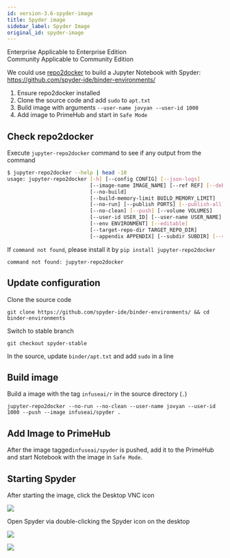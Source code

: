 ```yaml
---
id: version-3.6-spyder-image
title: Spyder image
sidebar_label: Spyder Image
original_id: spyder-image
---
```



<div class="label-sect">
  <div class="ee-only tooltip">Enterprise
    <span class="tooltiptext">Applicable to Enterprise Edition</span>
  </div>
  <div class="ce-only tooltip">Community
    <span class="tooltiptext">Applicable to Community Edition</span>
  </div>
</div>


We could use [repo2docker](./repo2docker.md) to build a Jupyter Notebook with Spyder: https://github.com/spyder-ide/binder-environments/

1. Ensure repo2docker installed
2. Clone the source code and add `sudo` to `apt.txt`
3. Build image with arguments `--user-name jovyan --user-id 1000`
4. Add image to PrimeHub and start in `Safe Mode`

## Check repo2docker

Execute `jupyter-repo2docker` command to see if any output from the command

```bash
$ jupyter-repo2docker --help | head -10
usage: jupyter-repo2docker [-h] [--config CONFIG] [--json-logs]
                           [--image-name IMAGE_NAME] [--ref REF] [--debug]
                           [--no-build]
                           [--build-memory-limit BUILD_MEMORY_LIMIT]
                           [--no-run] [--publish PORTS] [--publish-all]
                           [--no-clean] [--push] [--volume VOLUMES]
                           [--user-id USER_ID] [--user-name USER_NAME]
                           [--env ENVIRONMENT] [--editable]
                           [--target-repo-dir TARGET_REPO_DIR]
                           [--appendix APPENDIX] [--subdir SUBDIR] [--version]
```

If `command not found`, please install it by `pip install jupyter-repo2docker`

```
command not found: jupyter-repo2docker
```

## Update configuration

Clone the source code

```
git clone https://github.com/spyder-ide/binder-environments/ && cd binder-environments
```

Switch to stable branch

```
git checkout spyder-stable
```

In the source, update `binder/apt.txt` and add `sudo` in a line

## Build image

Build a image with the tag `infuseai/r` in the source directory (`.`)

```
jupyter-repo2docker --no-run --no-clean --user-name jovyan --user-id 1000 --push --image infuseai/spyder .
```


## Add Image to PrimeHub

After the image tagged`infuseai/spyder` is pushed, add it to the PrimeHub and start Notebook with the image in `Safe Mode`.

## Starting Spyder

After starting the image, click the Desktop VNC icon

![](assets/spyder-0.jpg)

Open Spyder via double-clicking the Spyder icon on the desktop

![](assets/spyder-1.jpg)

![](assets/spyder-2.jpg)

